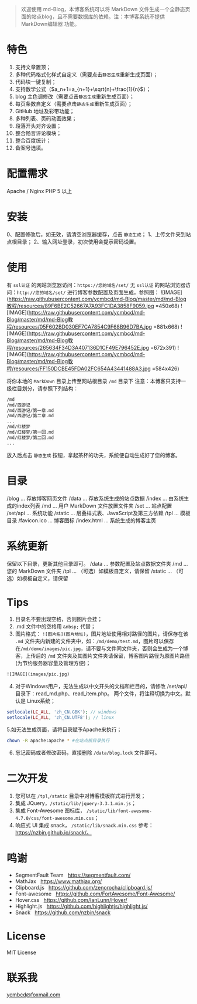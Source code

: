 > 欢迎使用 md-Blog，本博客系统可以将 MarkDown 文件生成一个全静态页面的站点blog，且不需要数据库的依赖。注：本博客系统不提供 MarkDown编辑器 功能。

# 特色
1. 支持文章置顶；
2. 多种代码格式化样式自定义（需要点击`静态生成`重新生成页面）；
3. 代码块一键复制；
4. 支持数学公式（$a_n+1=a_{n+1}+\sqrt{n}+\frac{1}{n}$）；
5. blog 主色调修改（需要点击`静态生成`重新生成页面）；
6. 每页条数自定义（需要点击`静态生成`重新生成页面）；
7. GitHub 地址及彩带功能；
8. 多种列表、页码动画效果；
9. 段落开头对齐设置；
10. 整合畅言评论模块；
11. 整合百度统计；
12. 备案号选填。

# 配置需求

Apache / Nginx
PHP 5 以上

# 安装

0、配置修改后，如无效，请清空浏览器缓存，点击 `静态生成`；
1、上传文件夹到站点根目录；
2、输入网址登录，初次使用会提示密码设置。

# 使用

有 `ssl认证` 的网站浏览器访问：`https://您的域名/set/`
无 `ssl认证` 的网站浏览器访问：`http://您的域名/set/`
进行博客参数配置及页面生成，参照图：
![IMAGE](https://raw.githubusercontent.com/ycmbcd/md-Blog/master/md/md-Blog教程/resources/89F6BE2C52667A7A93FC1DA3858F9059.jpg =450x68)
![IMAGE](https://raw.githubusercontent.com/ycmbcd/md-Blog/master/md/md-Blog教程/resources/05F602BD030EF7CA7854C9F68B96D7BA.jpg =881x668)
![IMAGE](https://raw.githubusercontent.com/ycmbcd/md-Blog/master/md/md-Blog教程/resources/265634F34D3A407136D1CF49E796452E.jpg =672x391)
![IMAGE](https://raw.githubusercontent.com/ycmbcd/md-Blog/master/md/md-Blog教程/resources/FF150DCBE45FDA02FC654A43441488A3.jpg =584x426)

将你本地的 `MarkDown` 目录上传至网站根目录 `/md` 目录下
注意：本博客只支持一级栏目划分，请参照下列结构：

```html
/md
/md/西游记
/md/西游记/第一章.md
/md/西游记/第二章.md
...
/md/红楼梦
/md/红楼梦/第一回.md
/md/红楼梦/第二回.md
...
```
放入后点击 `静态生成` 按钮，拿起茶杯的功夫，系统便自动生成好了您的博客。

# 目录

/blog ... 存放博客网页文件
/data ... 存放系统生成的站点数据
/index ... 由系统生成的index列表
/md ... 用户 MarkDown 文件放置文件夹
/set ... 站点配置
/set/api ... 系统功能
/static ... 层叠样式表、JavaScript及第三方依赖
/tpl ... 模板目录
/favicon.ico ... 博客图标
/index.html ... 系统生成的博客主页

# 系统更新

保留以下目录，更新其他目录即可。
/data ... 参数配置及站点数据文件夹
/md ... 您的 MarkDown 文件夹
/tpl ... （可选）如模板自定义，请保留
/static ... （可选）如模板自定义，请保留

# Tips

1. 目录名不要出现空格，否则图片会挂；
2. .md 文件中的空格用  `&nbsp;` 代替；
3. 图片格式： `![图片名](图片地址)`，图片地址使用相对路径的图片，请保存在该 `.md` 文件夹内新建的文件夹中，如：`/md/demo/test.md`，图片可以保存在`/md/demo/images/pic.jpg`，请不要与文件同文件夹，否则会生成为一个博客，上传后的 `/md` 文件夹及其图片文件夹请保留，博客图片路径为原图片路径(为节约服务器容量及管理方便)；
```html
![IMAGE](images/pic.jpg)
```

4. 对于Windows用户，无法生成以中文开头的文档和栏目的，请修改 /set/api/目录下：read_md.php、read_item.php。 两个文件，将注释切换为中文。默认是 Linux系统；

``` php
setlocale(LC_ALL, 'zh_CN.GBK'); // windows
setlocale(LC_ALL, 'zh_CN.UTF8'); // linux
```
5.如无法生成页面，请将目录赋予Apache来执行；
```bash
chown -R apache:apache * #在站点根目录执行
```
6. 忘记密码或者修改密码，直接删除 `/data/blog.lock` 文件即可。

# 二次开发

1. 您可以在 `/tpl`,`/static` 目录中对博客模板样式进行开发；
2. 集成 JQuery，`/static/lib/jquery-3.3.1.min.js`；
3. 集成 Font-Awesome 图标库， `/static/lib/font-awesome-4.7.0/css/font-awesome.min.css`；
3. 响应式 UI 集成 snack， `/static/lib/snack.min.css` 参考：https://nzbin.github.io/snack/。

# 鸣谢

* SegmentFault Team &nbsp; https://segmentfault.com/
* MathJax &nbsp; https://www.mathjax.org/
* Clipboard.js &nbsp; https://github.com/zenorocha/clipboard.js/
* Font-awesome &nbsp; https://github.com/FortAwesome/Font-Awesome/
* Hover.css &nbsp; https://github.com/IanLunn/Hover/
* Highlight.js &nbsp; https://github.com/highlightjs/highlight.js/
* Snack &nbsp; https://github.com/nzbin/snack

# License
MIT License

# 联系我
ycmbcd@foxmail.com

